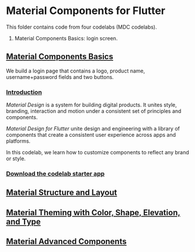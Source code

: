 # Material Components for Flutter

This folder contains code from four codelabs (MDC codelabs).

1. Material Components Basics: login screen.

## [Material Components Basics](https://codelabs.developers.google.com/codelabs/mdc-101-flutter)

We build a login page that contains a logo, product name, username+password fields and two buttons.

### [Introduction](https://codelabs.developers.google.com/codelabs/mdc-101-flutter/#0)

*Material Design* is a system for building digital products. It unites style, branding, interaction and motion under a consistent set of principles and components.

*Material Design for Flutter* unite design and engineering with a library of components that create a consistent user experience across apps and platforms.

In this codelab, we learn how to customize components to reflect any brand or style.

### [Download the codelab starter app](https://codelabs.developers.google.com/codelabs/mdc-101-flutter/#2)



## [Material Structure and Layout](https://codelabs.developers.google.com/codelabs/mdc-102-flutter)

## [Material Theming with Color, Shape, Elevation, and Type ](https://codelabs.developers.google.com/codelabs/mdc-103-flutter)

## [Material Advanced Components](https://codelabs.developers.google.com/codelabs/mdc-104-flutter)